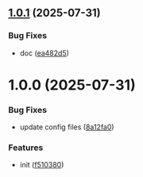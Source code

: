 ## [1.0.1](https://github.com/dword-design/playwright-expect-stable/compare/v1.0.0...v1.0.1) (2025-07-31)


### Bug Fixes

* doc ([ea482d5](https://github.com/dword-design/playwright-expect-stable/commit/ea482d54159cc6d099d92e5e6895339f8d77cda3))

# 1.0.0 (2025-07-31)


### Bug Fixes

* update config files ([8a12fa0](https://github.com/dword-design/playwright-expect-stable/commit/8a12fa07306ebce2bfe86b07395e344834159d14))


### Features

* init ([f510380](https://github.com/dword-design/playwright-expect-stable/commit/f51038087cbceb71f4bb0ed212d3132f9c717dcd))
